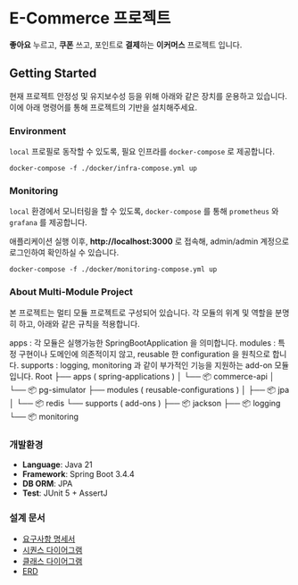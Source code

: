 # E-Commerce 프로젝트

**좋아요** 누르고, **쿠폰** 쓰고, 포인트로 **결제**하는 **이커머스** 프로젝트 입니다.

## Getting Started
현재 프로젝트 안정성 및 유지보수성 등을 위해 아래와 같은 장치를 운용하고 있습니다. 이에 아래 명령어를 통해 프로젝트의 기반을 설치해주세요.
### Environment
`local` 프로필로 동작할 수 있도록, 필요 인프라를 `docker-compose` 로 제공합니다.
```shell
docker-compose -f ./docker/infra-compose.yml up
```
### Monitoring
`local` 환경에서 모니터링을 할 수 있도록, `docker-compose` 를 통해 `prometheus` 와 `grafana` 를 제공합니다.

애플리케이션 실행 이후, **http://localhost:3000** 로 접속해, admin/admin 계정으로 로그인하여 확인하실 수 있습니다.
```shell
docker-compose -f ./docker/monitoring-compose.yml up
```

### About Multi-Module Project
본 프로젝트는 멀티 모듈 프로젝트로 구성되어 있습니다. 각 모듈의 위계 및 역할을 분명히 하고, 아래와 같은 규칙을 적용합니다.

apps : 각 모듈은 실행가능한 SpringBootApplication 을 의미합니다.
modules : 특정 구현이나 도메인에 의존적이지 않고, reusable 한 configuration 을 원칙으로 합니다.
supports : logging, monitoring 과 같이 부가적인 기능을 지원하는 add-on 모듈입니다.
Root
├── apps ( spring-applications )
│   └── 📦 commerce-api
│   └── 📦 pg-simulator
├── modules ( reusable-configurations )
│   ├── 📦 jpa
│   └── 📦 redis
└── supports ( add-ons )
├── 📦 jackson
├── 📦 logging
└── 📦 monitoring

### 개발환경
- **Language**: Java 21
- **Framework**: Spring Boot 3.4.4
- **DB ORM**: JPA
- **Test**: JUnit 5 + AssertJ

### 설계 문서
- [요구사항 명세서](./docs/design/01-requirements.md)
- [시퀀스 다이어그램](./docs/design/02-sequence-diagrams.md)
- [클래스 다이어그램](./docs/design/03-class-diagrams.md)
- [ERD](./docs/design/04-erd.md)
